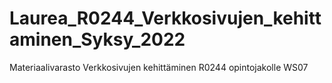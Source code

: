 # Laurea_R0244_Verkkosivujen_kehittaminen_Syksy_2022

Materiaalivarasto Verkkosivujen kehittäminen R0244 opintojakolle WS07
